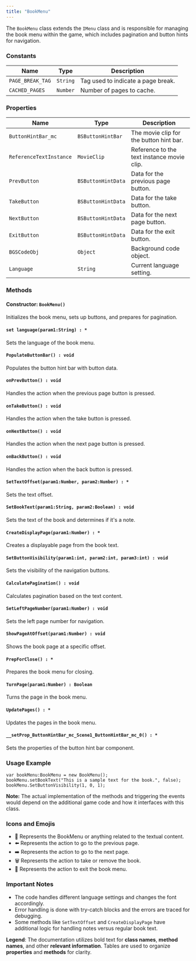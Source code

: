 ```yaml
---
title: "BookMenu"
---
```


The `BookMenu` class extends the `IMenu` class and is responsible for managing the book menu within the game, which includes pagination and button hints for navigation.

### Constants
| **Name**           | **Type** | **Description**                     |
|--------------------|----------|-------------------------------------|
| `PAGE_BREAK_TAG`   | `String` | Tag used to indicate a page break.  |
| `CACHED_PAGES`     | `Number` | Number of pages to cache.           |

### Properties
| **Name**                   | **Type**              | **Description**                           |
|----------------------------|-----------------------|-------------------------------------------|
| `ButtonHintBar_mc`         | `BSButtonHintBar`     | The movie clip for the button hint bar.   |
| `ReferenceTextInstance`    | `MovieClip`           | Reference to the text instance movie clip.|
| `PrevButton`               | `BSButtonHintData`    | Data for the previous page button.        |
| `TakeButton`               | `BSButtonHintData`    | Data for the take button.                 |
| `NextButton`               | `BSButtonHintData`    | Data for the next page button.            |
| `ExitButton`               | `BSButtonHintData`    | Data for the exit button.                 |
| `BGSCodeObj`               | `Object`              | Background code object.                   |
| `Language`                 | `String`              | Current language setting.                 |

### Methods

#### Constructor: `BookMenu()`
Initializes the book menu, sets up buttons, and prepares for pagination.

#### `set language(param1:String) : *`
Sets the language of the book menu.

#### `PopulateButtonBar() : void`
Populates the button hint bar with button data.

#### `onPrevButton() : void`
Handles the action when the previous page button is pressed.

#### `onTakeButton() : void`
Handles the action when the take button is pressed.

#### `onNextButton() : void`
Handles the action when the next page button is pressed.

#### `onBackButton() : void`
Handles the action when the back button is pressed.

#### `SetTextOffset(param1:Number, param2:Number) : *`
Sets the text offset.

#### `SetBookText(param1:String, param2:Boolean) : void`
Sets the text of the book and determines if it's a note.

#### `CreateDisplayPage(param1:Number) : *`
Creates a displayable page from the book text.

#### `SetButtonVisibility(param1:int, param2:int, param3:int) : void`
Sets the visibility of the navigation buttons.

#### `CalculatePagination() : void`
Calculates pagination based on the text content.

#### `SetLeftPageNumber(param1:Number) : void`
Sets the left page number for navigation.

#### `ShowPageAtOffset(param1:Number) : void`
Shows the book page at a specific offset.

#### `PrepForClose() : *`
Prepares the book menu for closing.

#### `TurnPage(param1:Number) : Boolean`
Turns the page in the book menu.

#### `UpdatePages() : *`
Updates the pages in the book menu.

#### `__setProp_ButtonHintBar_mc_Scene1_ButtonHintBar_mc_0() : *`
Sets the properties of the button hint bar component.

### Usage Example

```as3
var bookMenu:BookMenu = new BookMenu();
bookMenu.setBookText("This is a sample text for the book.", false);
bookMenu.SetButtonVisibility(1, 0, 1);
```

**Note:**
The actual implementation of the methods and triggering the events would depend on the additional game code and how it interfaces with this class.

### Icons and Emojis
- 📖 Represents the BookMenu or anything related to the textual content.
- ⬅️ Represents the action to go to the previous page.
- ➡️ Represents the action to go to the next page.
- 🗑️ Represents the action to take or remove the book.
- 🚪 Represents the action to exit the book menu.

### Important Notes
- The code handles different language settings and changes the font accordingly.
- Error handling is done with try-catch blocks and the errors are traced for debugging.
- Some methods like `SetTextOffset` and `CreateDisplayPage` have additional logic for handling notes versus regular book text.

**Legend**:
The documentation utilizes bold text for **class names**, **method names**, and other **relevant information**.
Tables are used to organize **properties** and **methods** for clarity.
